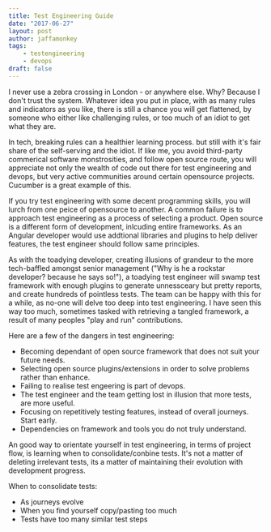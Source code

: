 ```yaml
---
title: Test Engineering Guide
date: "2017-06-27"
layout: post
author: jaffamonkey
tags:
    - testengineering
    - devops
draft: false
---
```


I never use a zebra crossing in London - or anywhere else. Why? Because I don't trust the system.  Whatever idea you put in place, with as many rules and indicators as you like, there is still a chance you will get flattened, by someone who either like challenging rules, or too much of an idiot to get what they are.  

In tech, breaking rules can a healthier learning process. but still with it's fair share of the self-serving and the idiot. If like me, you avoid third-party commerical software monstrosities, and follow open source route, you will appreciate not only the wealth of code out there for test engineering and devops, but very active communities around certain opensource projects. Cucumber is a great example of this.

If you try test engineering with some decent programming skills, you will lurch from one peice of opensource to another. A common failure is to approach test engineering as a process of selecting a product. Open source is a different form of development, inlcuding entire frameworks. As an Angular developer would use addtional libraries and plugins to help deliver features, the test engineer should follow same principles.

As with the toadying developer, creating illusions of grandeur to the more tech-baffled amongst senior management ("Why is he a rockstar developer? because he says so!"), a toadying test engineer will swamp test framework with enough plugins to generate unnessceary but pretty reports, and create hundreds of pointless tests. The team can be happy with this for a while, as no-one will delve too deep into test engineering. I have seen this way too much, sometimes tasked with retrieving a tangled framework, a result of many peoples "play and run" contributions.

Here are a few of the dangers in test engineering:
- Becoming dependant of open source framework that does not suit your future needs.
- Selecting open source plugins/extensions in order to solve problems rather than enhance.
- Failing to realise test engeering is part of devops.
- The test engineer and the team getting lost in illusion that more tests, are more useful.
- Focusing on repetitively testing features, instead of overall journeys. Start early.
- Dependencies on framework and tools you do not truly understand.

An good way to orientate yourself in test engineering, in terms of project flow, is learning when to consolidate/conbine tests. It's not a matter of deleting irrelevant tests, its a matter of maintaining their evolution with development progress.

When to consolidate tests:
- As journeys evolve
- When you find yourself copy/pasting too much
- Tests have too many similar test steps